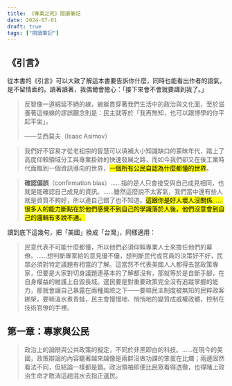 ```yaml
---
title: 《專業之死》閱讀筆記
date: 2024-07-01
draft: true
tags: ["閱讀筆記"]
---
```


## 《引言》

從本書的《引言》可以大致了解這本書要告訴你什麼，同時也能看出作者的語氣，是不留情面的。讀著讀著，我偶爾會擔心：「接下來會不會就要講到我了。」

> 反智像一道綿延不絕的線，蜿蜒貫穿著我們生活中的政治與文化面，至於滋養著這條線的謬誤觀念則是：民主就等於「我再無知，也可以跟博學的你平起平坐」。
>
> ——艾西莫夫（Isaac Asimov）

> 我們好不容易才從老祖宗的智慧可以填補大小知識缺口的蒙昧年代，踏上了高度仰賴領域分工與專業掛帥的快速發展之路，而如今我們卻又在後工業時代面臨到一個資訊導向的世界，<mark>一個所有公民自認為什麼都懂的世界</mark>。

> **確認偏誤**（confirmation bias）……指的是人只會接受與自己成見相同，也就是能確認自己成見的資訊。……雖然這麼說不太客氣，我們當中還有些人就是資質不夠好，所以連自己錯了也不知道。<mark>這跟你是好人壞人沒關係……很多人的能力斷點在於他們感覺不到自己的學識落於人後，他們沒意會到自己的邏輯有多說不通。</mark>

讀到底下這幾句，把「美國」換成「台灣」，同樣適用：

> 民意代表不可能什麼都懂，所以他們必須仰賴專業人士來擔任他們的幕僚。……想判斷專家給的意見優不優，想判斷民代或官員的決策好不好，民眾必須對特定議題有相當的了解。這當然不代表美國人人都得去當政策專家，但要是大家對切身議題連基本的了解都沒有，那就等於是自斷手腳，在自身權益的維護上自毀長城。選民要是對重要政策完全沒有追蹤掌握的能力，那就會讓自己暴露在兩種風險之下——要嘛民主制度被無知的民粹政客綁架，要嘛溫水煮青蛙，民主會慢慢地、悄悄地的變質成威權政體，控制在技術官僚的手裡。

## 第一章：專家與公民

> 政治上的論辯與公共政策的擬定，不同於非黑即白的科技。……在現今的美國，政策辯論的內容聽著越來越像是兩群沒做功課的笨蛋在比爛；兩邊固然看法不同，但結論一樣都是錯。政治領袖即便比民眾看得透徹，也得賭上政治生命才敢淌這趟混水去指正選民。
